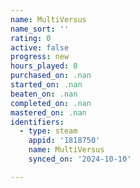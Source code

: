 ```yaml
---
name: MultiVersus
name_sort: ''
rating: 0
active: false
progress: new
hours_played: 0
purchased_on: .nan
started_on: .nan
beaten_on: .nan
completed_on: .nan
mastered_on: .nan
identifiers:
  - type: steam
    appid: '1818750'
    name: MultiVersus
    synced_on: '2024-10-10'

---
```

